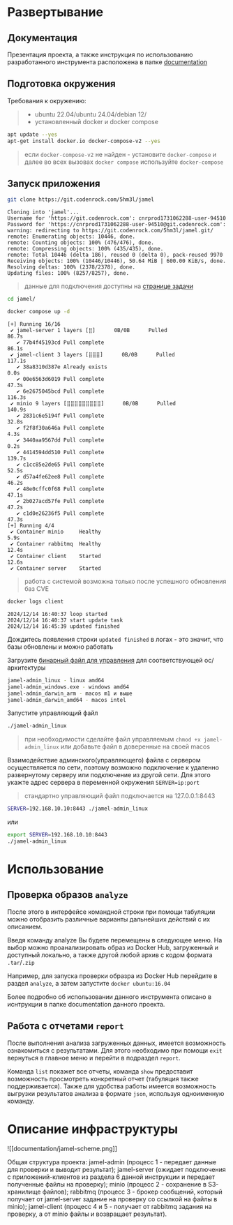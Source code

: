 # Развертывание

## Документация

Презентация проекта, а также инструкция по использованию разработанного инструмента расположена в папке [documentation](https://git.codenrock.com/sovkombank-securehack-1331/cnrprod1733496609-team-81653/jamel/-/tree/main/documentation?ref_type=heads)

## Подготовка окружения

Требования к окружению:

> - ubuntu 22.04/ubuntu 24.04/debian 12/
> - установленный docker и docker compose

```bash
apt update --yes
apt-get install docker.io docker-compose-v2 --yes
```

> если `docker-compose-v2` не найден - установите `docker-compose` и далее во всех вызовах `docker compose` используйте `docker-compose`

## Запуск приложения

```bash
git clone https://git.codenrock.com/5hm3l/jamel
```

```
Cloning into 'jamel'...
Username for 'https://git.codenrock.com': cnrprod1731062288-user-94510
Password for 'https://cnrprod1731062288-user-94510@git.codenrock.com':
warning: redirecting to https://git.codenrock.com/5hm3l/jamel.git/
remote: Enumerating objects: 10446, done.
remote: Counting objects: 100% (476/476), done.
remote: Compressing objects: 100% (435/435), done.
remote: Total 10446 (delta 186), reused 0 (delta 0), pack-reused 9970
Receiving objects: 100% (10446/10446), 50.64 MiB | 600.00 KiB/s, done.
Resolving deltas: 100% (2378/2378), done.
Updating files: 100% (8257/8257), done.
```

> данные для подключения доступны на [странице задачи](https://codenrock.com/contests/sovkombank-securehack/#/tasks/2206/6292)

```bash
cd jamel/
```

```bash
docker compose up -d
```

```
[+] Running 16/16
 ✔ jamel-server 1 layers [⣿]      0B/0B      Pulled                                                                                        86.7s
   ✔ 77b4f45193cd Pull complete                                                                                                            86.1s
 ✔ jamel-client 3 layers [⣿⣿⣿]      0B/0B      Pulled                                                                                     117.1s
   ✔ 38a8310d387e Already exists                                                                                                            0.0s
   ✔ 00e6563d6019 Pull complete                                                                                                            47.3s
   ✔ 6e2675045bcd Pull complete                                                                                                           116.3s
 ✔ minio 9 layers [⣿⣿⣿⣿⣿⣿⣿⣿⣿]      0B/0B      Pulled                                                                                      140.9s
   ✔ 2831c6e5194f Pull complete                                                                                                            32.8s
   ✔ f2f8f30a646a Pull complete                                                                                                             4.3s
   ✔ 3440aa9567dd Pull complete                                                                                                             0.2s
   ✔ 4414594dd510 Pull complete                                                                                                           139.7s
   ✔ c1cc85e2de65 Pull complete                                                                                                            52.5s
   ✔ d57a4fe62ee8 Pull complete                                                                                                            46.2s
   ✔ 48e0cffc0f68 Pull complete                                                                                                            47.1s
   ✔ 2b027acd57fe Pull complete                                                                                                            47.2s
   ✔ c1d0e26236f5 Pull complete                                                                                                            47.3s
[+] Running 4/4
 ✔ Container minio     Healthy                                                                                                              5.9s
 ✔ Container rabbitmq  Healthy                                                                                                             12.4s
 ✔ Container client    Started                                                                                                             12.6s
 ✔ Container server    Started
```

> работа с системой возможна только после успешного обновления баз CVE

```bash
docker logs client
```

```
2024/12/14 16:40:37 loop started
2024/12/14 16:40:37 start update task
2024/12/14 16:45:39 updated finished
```

Дождитесь появления строки `updated finished` в логах - это значит, что базы обновлены и можно работать

Загрузите [бинарный файл для управления](https://git.codenrock.com/sovkombank-securehack-1331/cnrprod1733496609-team-81653/jamel/-/releases) для соответствующей ос/архитектуры

```bash
jamel-admin_linux - linux amd64
jamel-admin_windows.exe - windows amd64
jamel-admin_darwin_arm - macos m1 и выше
jamel-admin_darwin_amd64 - macos intel
```

Запустите управляющий файл

```bash
./jamel-admin_linux

```

> при необходимости сделайте файл управляемым `chmod +x jamel-admin_linux` или добавьте файл в доверенные на своей macos

Взаимодействие админского(управляющего) файла с сервером осуществляется по сети, поэтому возможно подключение к удаленно развернутому серверу или подключение из другой сети. Для этого укажте адрес сервера в переменной окружения `SERVER=ip:port`

> стандартно управляющий файл подключается на 127.0.0.1:8443

```bash
SERVER=192.168.10.10:8443 ./jamel-admin_linux
```

или

```bash
export SERVER=192.168.10.10:8443
./jamel-admin_linux
```

# Использование

## Проверка образов `analyze`

После этого в интерфейсе командной строки при помощи табуляции можно отобразить различные варианты дальнейших действий с их описанием.

Введя команду analyze Вы будете перемещены в следующее меню. 
На выбор можно проанализировать образ из Docker Hub, загруженный 
и доступный локально, а также другой любой архив с кодом формата `.tar`/`.zip`

Например, для запуска проверки образра из Docker Hub перейдите в раздел `analyze`, а затем запустите  `docker ubuntu:16.04`

Более подробно об использовании данного инструмента описано в иснтрукции в папке documentation данного проекта.

## Работа с отчетами `report`

После выполнения анализа загруженных данных, имеется возможность ознакомиться с результатами. Для этого необходимо при помощи `exit` вернуться в главное меню и перейти в подраздел `report`.

Команда `list` покажет все отчеты, команда `show` предоставит возможность просмотреть конкретный отчет (табуляция также поддерживается). Также для удобства работы имеется возможность выгрузки результатов анализа в формате `json`, используя одноименную команду.

# Описание инфраструктуры

![[documentation/jamel-scheme.png]]

Общая структура проекта:
jamel-admin (процесс 1 - передает данные для проверки и выводит результат);
jamel-server (ожидает подключения с приложений-клиентов из раздела 6 данной инструкции и передает полученные файлы на проверку);
minio (процесс 2 - сохранение в S3-хранилище файлов);
rabbitmq (процесс 3 - брокер сообщений, который получает от jamel-server задание на проверку со ссылкой на файлы в minio);
jamel-client (процесс 4 и 5 - получает от rabbitmq задания на проверку, а от minio файлы и возвращает результат).

